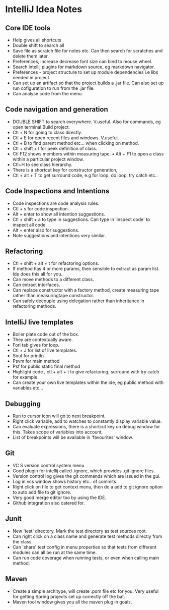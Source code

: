 # IntelliJ Idea Notes

## Core IDE tools
* Help gives all shortcuts
* Double shift to search all
* Save file as scratch file for notes etc.  Can then search for scratches and delete them later.
* Preferences, increase decrease font size can bind to mouse wheel.
* Search intellij plugins for markdown source, eg markdown navigator.
* Preferences - project structure to set up module dependencies i.e libs needed in project.
* Can set up an artifact so that the project builds a .jar file.  Can also set up run cofiguration to run from the .jar file. 
* Can analyse code from the menu.

## Code navigation and generation
* DOUBLE SHIFT to search everywhere. V.useful. Also for commands, eg open terminal.Build project.
* Ctl + N for going to class directly.
* Ctl + E for open recent files and windows.  V.useful.
* Ctl + B to find parent method etc... when clicking on method.
* Ctl + shift + l for peek definition of class.
* Ctl F12 shows members within measuring tape.
• Alt + F1 to open a class within a particular project window.
* Ctl+H to see class hierarchy.
* There is a shortcut key for constructor generation,
* Ctl + alt + T  to get surround code, e.g for loop, do loop, try catch etc..

## Code Inspections and Intentions
* Code inspections are code analysis rules.
* Ctl + s for code inspection.
* Alt + enter to show all intention suggestions.
* Ctl + shift + a  to type in suggestions.  Can type in 'inspect code' to inspect all code.
* Alt + enter also for suggestions.
* Note suggestions and intentions very similar.

## Refactoring
* Ctl + shift + alt + t  for refactoring options.
* If method has 4 or more params, then sensible to extract as param list. Ide does this all for you.
* Can move methods to a different class.
* Can extract interfaces.
* Can replace constructor with a factory method, create measuring tape rather than measuringtape constructor.
* Can safely decouple using delegation rather than inheritance in refactoring methods.

## IntelliJ live templates
* Boiler plate code out of the box.
* They are contextually aware.
* Fori tab gives for loop.
* Ctl + J for list of live templates.
* Sout for println
* Psvm  for main method
* Psf for public static final method
* Highlight code , ctl + alt + t to give refactoring, surround with try catch for example.
* Can create your own live templates within the ide, eg public method with variables etc...

## Debugging
* Run to cursor icon will go to next breakpoint.
* Right click variable, add to watches to constantly display variable value. 
* Can evaluate expressions, there is a shortcut key on debug window for this.  Takes scope of variables into account.
* List of breakpoints will be available in 'favourites' window.

## Git
* VC S version control system menu
* Good plugin for intellij called .ignore, which provides .git ignore files.
* Version control log gives the git commands which are issued in the gui.
* Log in vcs window shows history etc.. of commits.
* Right click on file to get context menu, then do a add to git ignore option to auto add file to git ignore.
* Very good merge editor too by using the IDE.
* Github integration also catered for.

## Junit
* New 'test' directory.  Mark the test directory as test sources root.
* Can right click on a class name and generate test methods directly from the class.
* Can 'share' test config in menu properties so that tests from different modules can all be run at the same time.
* Can run code coverage when running tests, or even when calling main method. 

## Maven
* Create a simple architype, will create .pom file etc for you. Very useful for getting Spring projects set up correctly off the bat.
* Maven tool window gives you all the maven plug in goals. 


